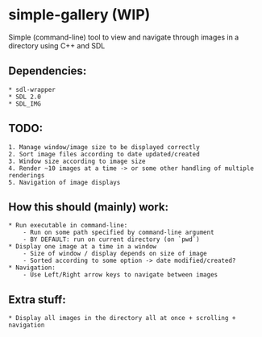 # simple-gallery (WIP)
Simple (command-line) tool to view and navigate through images in a directory using C++ and SDL

## Dependencies:
    * sdl-wrapper
    * SDL 2.0
    * SDL_IMG

## TODO:
    1. Manage window/image size to be displayed correctly
    2. Sort image files according to date updated/created
    3. Window size according to image size
    4. Render ~10 images at a time -> or some other handling of multiple renderings
    5. Navigation of image displays

## How this should (mainly) work:
    * Run executable in command-line:
        - Run on some path specified by command-line argument
        - BY DEFAULT: run on current directory (on `pwd`)
    * Display one image at a time in a window
        - Size of window / display depends on size of image
        - Sorted according to some option -> date modified/created?
    * Navigation:
        - Use Left/Right arrow keys to navigate between images

## Extra stuff:
    * Display all images in the directory all at once + scrolling + navigation
